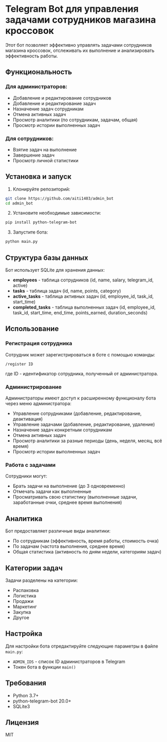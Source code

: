 # Telegram Bot для управления задачами сотрудников магазина кроссовок

Этот бот позволяет эффективно управлять задачами сотрудников магазина кроссовок, отслеживать их выполнение и анализировать эффективность работы.

## Функциональность

### Для администраторов:
- Добавление и редактирование сотрудников
- Добавление и редактирование задач
- Назначение задач сотрудникам
- Отмена активных задач
- Просмотр аналитики (по сотрудникам, задачам, общая)
- Просмотр истории выполненных задач

### Для сотрудников:
- Взятие задач на выполнение
- Завершение задач
- Просмотр личной статистики

## Установка и запуск

1. Клонируйте репозиторий:
```bash
git clone https://github.com/aiti1403/admin_bot
cd admin_bot
```

2. Установите необходимые зависимости:
```bash
pip install python-telegram-bot
```

3. Запустите бота:
```bash
python main.py
```

## Структура базы данных

Бот использует SQLite для хранения данных:

- **employees** - таблица сотрудников (id, name, salary, telegram_id, active)
- **tasks** - таблица задач (id, name, points, category)
- **active_tasks** - таблица активных задач (id, employee_id, task_id, start_time)
- **completed_tasks** - таблица выполненных задач (id, employee_id, task_id, start_time, end_time, points_earned, duration_seconds)

## Использование

### Регистрация сотрудника

Сотрудник может зарегистрироваться в боте с помощью команды:
```
/register ID
```
где ID - идентификатор сотрудника, полученный от администратора.

### Администрирование

Администраторы имеют доступ к расширенному функционалу бота через меню администратора:
- Управление сотрудниками (добавление, редактирование, деактивация)
- Управление задачами (добавление, редактирование, удаление)
- Назначение задач конкретным сотрудникам
- Отмена активных задач
- Просмотр аналитики за разные периоды (день, неделя, месяц, всё время)
- Просмотр истории выполненных задач

### Работа с задачами

Сотрудники могут:
- Брать задачи на выполнение (до 3 одновременно)
- Отмечать задачи как выполненные
- Просматривать свою статистику (выполненные задачи, заработанные очки, среднее время выполнения)

## Аналитика

Бот предоставляет различные виды аналитики:
- По сотрудникам (эффективность, время работы, стоимость очка)
- По задачам (частота выполнения, среднее время)
- Общая статистика (активность по дням недели, категориям задач)

## Категории задач

Задачи разделены на категории:
- Распаковка
- Логистика
- Продажи
- Маркетинг
- Закупка
- Другое

## Настройка

Для настройки бота отредактируйте следующие параметры в файле `main.py`:

- `ADMIN_IDS` - список ID администраторов в Telegram
- Токен бота в функции `main()`

## Требования

- Python 3.7+
- python-telegram-bot 20.0+
- SQLite3

## Лицензия

MIT
